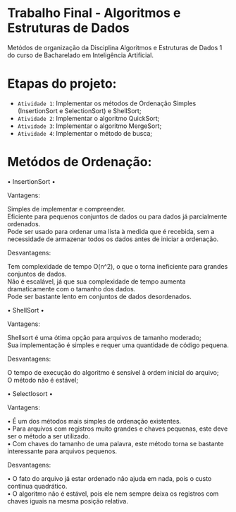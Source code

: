 # Trabalho Final - Algoritmos e Estruturas de Dados

Metódos de organização da Disciplina Algoritmos e Estruturas de Dados 1 do curso de Bacharelado em Inteligência Artificial.

# Etapas do projeto:

- `Atividade 1`: Implementar os métodos de Ordenação Simples (InsertionSort e SelectionSort) e ShellSort;
- `Atividade 2`: Implementar o algoritmo QuickSort;
- `Atividade 3`: Implementar o algoritmo MergeSort;
- `Atividade 4`: Implementar o método de busca;

# Metódos de Ordenação:

• InsertionSort • 

Vantagens:

Simples de implementar e compreender.<br />
Eficiente para pequenos conjuntos de dados ou para dados já parcialmente ordenados.<br />
Pode ser usado para ordenar uma lista à medida que é recebida, sem a necessidade de armazenar todos os dados antes de iniciar a ordenação.<br />

Desvantagens:

Tem complexidade de tempo O(n^2), o que o torna ineficiente para grandes conjuntos de dados.<br />
Não é escalável, já que sua complexidade de tempo aumenta dramaticamente com o tamanho dos dados.<br />
Pode ser bastante lento em conjuntos de dados desordenados.<br />

• ShellSort •

Vantagens:

Shellsort é uma ótima opção para arquivos de tamanho moderado;<br />
Sua implementação é simples e requer uma quantidade de código pequena.<br />

Desvantagens:

O tempo de execução do algoritmo é sensível à ordem inicial do arquivo;<br />
O método não é estável;<br />

• SelectIosort •

Vantagens:

• É um dos métodos mais simples de ordenação existentes.<br />
• Para arquivos com registros muito grandes e chaves pequenas, este deve ser o método a ser utilizado.<br />
• Com chaves do tamanho de uma palavra, este método torna se bastante interessante para arquivos pequenos.<br />

Desvantagens:

• O fato do arquivo já estar ordenado não ajuda em nada, pois o custo continua quadrático.<br />
• O algoritmo não é estável, pois ele nem sempre deixa os registros com chaves iguais na mesma posição relativa.<br />
